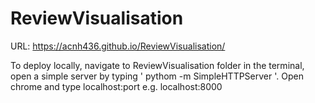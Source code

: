 # ReviewVisualisation

URL: https://acnh436.github.io/ReviewVisualisation/

To deploy locally, navigate to ReviewVisualisation folder in the terminal, open a simple server by typing ' pythom -m SimpleHTTPServer '.
Open chrome and type localhost:port e.g. localhost:8000
